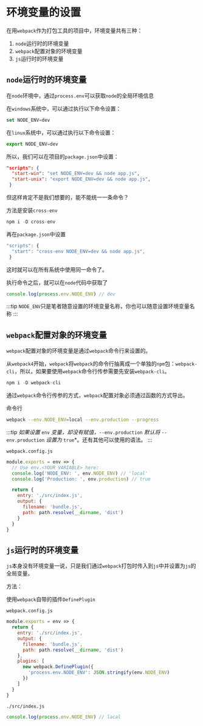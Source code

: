 # 环境变量的设置

在用`webpack`作为打包工具的项目中，环境变量共有三种：

1. `node`运行时的环境变量
2. `webpack`配置对象的环境变量
3. `js`运行时的环境变量

## `node`运行时的环境变量

在`node`环境中，通过`process.env`可以获取`node`的全局环境信息

在`windows`系统中，可以通过执行以下命令设置：

```js
set NODE_ENV=dev
```

在`linux`系统中，可以通过执行以下命令设置：

```js
export NODE_ENV=dev
```

所以，我们可以在项目的`package.json`中设置：

```json
"scripts": {
  "start-win": "set NODE_ENV=dev && node app.js",
  "start-unix": "export NODE_ENV=dev && node app.js",
 }
```

但这样肯定不是我们想要的，能不能统一一条命令？

方法是安装`cross-env`

```js
npm i -D cross-env
```

再在`package.json`中设置

```js
"scripts": {
  "start": "cross-env NODE_ENV=dev && node app.js",
 }
```

这时就可以在所有系统中使用同一命令了。

执行命令之后，就可以在`node`代码中获取了

```js
console.log(process.env.NODE_ENV) // dev
```

:::tip
`NODE_ENV`只是笔者随意设置的环境变量名称，你也可以随意设置环境变量名称
:::


## `webpack`配置对象的环境变量

`webpack`配置对象的环境变量是通过`webpack`命令行来设置的。

从`webpack4`开始，`webpack`将`webpack`的命令行抽离成一个单独的`npm`包：`webpack-cli`，所以，如果要使用`webpack`命令行传参需要先安装`webpack-cli`。

```js
npm i -D webpack-cli
```

通过`webpack`命令行传参的方式，`webpack`配置对象必须通过函数的方式导出。

命令行

```bash
webpack --env.NODE_ENV=local --env.production --progress
```

:::tip 
*如果设置* `env` *变量，却没有赋值，*`--env.production` *默认将* `--env.production` *设置为* `true`*。还有其他可以使用的语法。
:::

`webpack.config.js`

```js
module.exports = env => {
  // Use env.<YOUR VARIABLE> here:
  console.log('NODE_ENV: ', env.NODE_ENV) // 'local'
  console.log('Production: ', env.production) // true

  return {
    entry: './src/index.js',
    output: {
      filename: 'bundle.js',
      path: path.resolve(__dirname, 'dist')
    }
  }
}
```



## `js`运行时的环境变量

`js`本身没有环境变量一说，只是我们通过`webpack`打包时传入到`js`中并设置为`js`的全局变量。

方法：

使用`webpack`自带的插件`DefinePlugin`

`webpack.config.js`

```js
module.exports = env => {
  return {
    entry: './src/index.js',
    output: {
      filename: 'bundle.js',
      path: path.resolve(__dirname, 'dist')
    },
    plugins: [
      new webpack.DefinePlugin({
        'process.env.NODE_ENV': JSON.stringify(env.NODE_ENV)
      })
    ]
  }
}
```

`./src/index.js`

```js
console.log(process.env.NODE_ENV) // lacal
```

